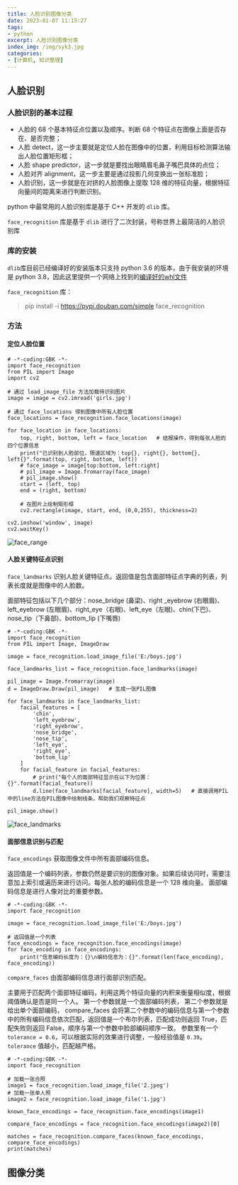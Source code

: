 ```yaml
---
title: 人脸识别图像分类
date: 2023-01-07 11:15:27
tags:
- python
excerpt: 人脸识别图像分类
index_img: /img/syk3.jpg
categories: 
- [计算机, 知识整理]
---
```

## 人脸识别
### 人脸识别的基本过程
+ 人脸的 68 个基本特征点位置以及顺序。判断 68 个特征点在图像上面是否存在、是否完整；
+ 人脸 detect，这一步主要就是定位人脸在图像中的位置，利用目标检测算法输出人脸位置矩形框；
+ 人脸 shape predictor，这一步就是要找出眼睛眉毛鼻子嘴巴具体的点位；
+ 人脸对齐 alignment，这一步主要是通过投影几何变换出一张标准脸；
+ 人脸识别，这一步就是在对挤的人脸图像上提取 128 维的特征向量，根据特征向量间的距离来进行判断识别。

python 中最常用的人脸识别库是基于 C++ 开发的 `dlib` 库。

`face_recognition` 库是基于 `dlib` 进行了二次封装，号称世界上最简洁的人脸识别库

### 库的安装
`dlib`库目前已经编译好的安装版本只支持 python 3.6 的版本，由于我安装的环境是 python 3.8，因此这里提供一个网络上找到的[编译好的whl文件](dlib-19.19.0-cp38-cp38-win_amd64.whl)

`face_recognition` 库：
> pip install -i https://pypi.douban.com/simple face_recognition

### 方法
#### 定位人脸位置

```
# -*-coding:GBK -*-
import face_recognition
from PIL import Image
import cv2
 
# 通过 load_image_file 方法加载待识别图片
image = image = cv2.imread('girls.jpg')
 
# 通过 face_locations 得到图像中所有人脸位置
face_locations = face_recognition.face_locations(image)
 
for face_location in face_locations:
    top, right, bottom, left = face_location   # 结报操作，得到每张人脸的四个位置信息
    print("已识别到人脸部位，限速区域为：top{}, right{}, bottom{}, left{}".format(top, right, bottom, left))
    # face_image = image[top:bottom, left:right]
    # pil_image = Image.fromarray(face_image)
    # pil_image.show()
    start = (left, top)
    end = (right, bottom)
 
    # 在图片上绘制矩形框
    cv2.rectangle(image, start, end, (0,0,255), thickness=2)
 
cv2.imshow('window', image)
cv2.waitKey()
```

![face_range](face_range.png)
#### 人脸关键特征点识别
`face_landmarks` 识别人脸关键特征点。返回值是包含面部特征点字典的列表，列表长度就是图像中的人脸数。

面部特征包括以下几个部分：nose_bridge (鼻梁)、right _eyebrow (右眼眉)、left_eyebrow (左眼眉)、right_eye（右眼)、left_eye（左眼)、chin(下巴)、 nose_tip（下鼻部)、bottom_lip (下嘴唇) 

```
# -*-coding:GBK -*-
import face_recognition
from PIL import Image, ImageDraw
 
image = face_recognition.load_image_file('E:/boys.jpg')
 
face_landmarks_list = face_recognition.face_landmarks(image)
 
pil_image = Image.fromarray(image)
d = ImageDraw.Draw(pil_image)   # 生成一张PIL图像
 
for face_landmarks in face_landmarks_list:
    facial_features = [
        'chin',
        'left_eyebrow',
        'right_eyebrow',
        'nose_bridge',
        'nose_tip',
        'left_eye',
        'right_eye',
        'bottom_lip'
    ]
    for facial_feature in facial_features:
        # print("每个人的面部特征显示在以下为位置：{}".format(facial_feature))
        d.line(face_landmarks[facial_feature], width=5)   # 直接调用PIL中的line方法在PIL图像中绘制线条，帮助我们观察特征点
 
pil_image.show()
```

![face_landmarks](face_landmarks.png)

#### 面部信息识别与匹配
`face_encodings` 获取图像文件中所有面部编码信息。

返回值是一个编码列表，参数仍然是要识别的图像对象。如果后续访问时，需要注意加上索引或遍历来进行访问。每张人脸的编码信息是一个 128 维向量。
面部编码信息是进行人像对比的重要参数。
```
# -*-coding:GBK -*-
import face_recognition
 
image = face_recognition.load_image_file('E:/boys.jpg')
 
# 返回值是一个列表
face_encodings = face_recognition.face_encodings(image)
for face_encoding in face_encodings:
    print("信息编码长度为：{}\n编码信息为：{}".format(len(face_encoding), face_encoding))
```

`compare_faces` 由面部编码信息进行面部识别匹配。

主要用于匹配两个面部特征编码，利用这两个特征向量的内积来衡量相似度，根据阈值确认是否是同一个人。
第一个参数就是一个面部编码列表， 第二个参数就是给出单个面部编码， compare_faces 会将第二个参数中的编码信息与第一个参数中的所有编码信息依次匹配，返回值是一个布尔列表，匹配成功则返回 True，匹配失败则返回 False，顺序与第一个参数中脸部编码顺序一致。
参数里有一个 `tolerance = 0.6`，可以根据实际的效果进行调整，一般经验值是 `0.39`。`tolerance` 值越小，匹配越严格。

```
# -*-coding:GBK -*-
import face_recognition
 
# 加载一张合照
image1 = face_recognition.load_image_file('2.jpeg')
# 加载一张单人照
image2 = face_recognition.load_image_file('1.jpg')

known_face_encodings = face_recognition.face_encodings(image1)

compare_face_encodings = face_recognition.face_encodings(image2)[0]

matches = face_recognition.compare_faces(known_face_encodings, compare_face_encodings)
print(matches)
```
## 图像分类
